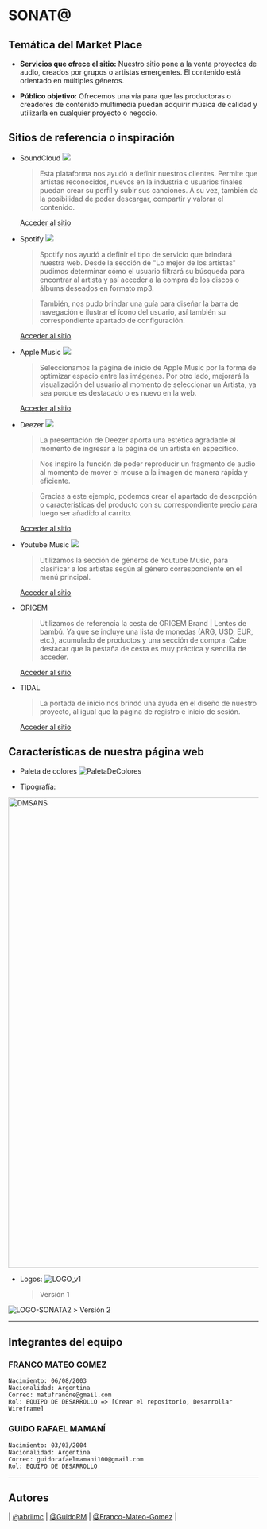 
# SONAT@

## Temática del Market Place

- **Servicios que ofrece el sitio:** Nuestro sitio pone a la venta proyectos de audio, creados por grupos o artistas emergentes. El contenido está orientado en múltiples géneros.

- **Público objetivo:** Ofrecemos una vía para que las productoras o creadores de contenido multimedia puedan adquirir música de calidad y utilizarla en cualquier proyecto o negocio.

## Sitios de referencia o inspiración

- SoundCloud
![](https://static.frieze.com/files/inline-images/new23446489494-a40bb90b98-o.jpeg)
    > Esta plataforma nos ayudó a definir nuestros clientes. Permite que artistas reconocidos, nuevos en la industria o usuarios finales puedan crear su perfil y subir sus canciones. A su vez, también da la posibilidad de poder descargar, compartir y valorar el contenido.

    [Acceder al sitio](https://soundcloud.com/es)

- Spotify
![](https://d500.epimg.net/cincodias/imagenes/2021/03/25/lifestyle/1616686445_564362_1616686726_sumario_normal.jpg)
    > Spotify nos ayudó a definir el tipo de servicio que brindará nuestra web. Desde la sección de "Lo mejor de los artistas" pudimos determinar cómo el usuario filtrará su búsqueda para encontrar al artista y así acceder a la compra de los discos o álbums deseados en formato mp3.

    > También, nos pudo brindar una guía para diseñar la barra de navegación e ilustrar el ícono del usuario, así también su correspondiente apartado de configuración.

    [Acceder al sitio](https://www.spotify.com/ar/premium/)

- Apple Music
![](https://d500.epimg.net/cincodias/imagenes/2019/03/25/lifestyle/1553546506_454568_1553546685_sumario_normal.jpg)
    > Seleccionamos la página de inicio de Apple Music por la forma de optimizar espacio entre las imágenes. Por otro lado, mejorará la visualización del usuario al momento de seleccionar un Artista, ya sea porque es destacado o es nuevo en la web.

    [Acceder al sitio](https://www.apple.com/la/apple-music/)

- Deezer
![](https://www.deezer-blog.com/assets/sites/18/deezer-post.jpg)
    > La presentación de Deezer aporta una estética agradable al momento de ingresar a la página de un artista en específico.
    
    > Nos inspiró la función de poder reproducir un fragmento de audio al momento de mover el mouse a la imagen de manera rápida y eficiente.

    > Gracias a este ejemplo, podemos crear el apartado de descrpción o características del producto con su correspondiente precio para luego ser añadido al carrito.

    [Acceder al sitio](https://www.deezer.com/es/)

- Youtube Music
![](https://blog.bammusic.com/wp-content/uploads/2020/10/genres-of-YouTube-Music-min-1024x263.jpg)
    > Utilizamos la sección de géneros de Youtube Music, para clasificar a los artistas según al género correspondiente en el menú principal.

    [Acceder al sitio](https://music.youtube.com/) 

- ORIGEM
    > Utilizamos de referencia la cesta de ORIGEM Brand | Lentes de bambú. Ya que se incluye una lista de monedas (ARG, USD, EUR, etc.), acumulado de productos y una sección de compra. Cabe destacar que la pestaña de cesta es muy práctica y sencilla de acceder.

    [Acceder al sitio](https://origembrand.com/)

- TIDAL
    > La portada de inicio nos brindó una ayuda en el diseño de nuestro proyecto, al igual que la página de registro e inicio de sesión.
   
    [Acceder al sitio](https://tidal.com/)
    
## Características de nuestra página web

- Paleta de colores
![PaletaDeColores](https://user-images.githubusercontent.com/91217730/214374217-d88835dd-5226-4bb4-ac09-d93065ce3560.jpeg)

- Tipografía:
<img width="947" alt="DMSANS" src="https://user-images.githubusercontent.com/91217730/214375024-20197832-17f1-4a8d-bd2b-9de9b40d7982.png">

- Logos:
![LOGO_v1](https://user-images.githubusercontent.com/91217730/214375447-377e84f5-4522-4807-9304-161efefe534d.jpg)
    > Versión 1
    
![LOGO-SONATA2](https://user-images.githubusercontent.com/91217730/214375463-e2685dec-ea7c-4ce4-8dd5-712f7f5f36f9.png)
    > Versión 2

---

## Integrantes del equipo

### **FRANCO MATEO GOMEZ**

~~~
Nacimiento: 06/08/2003
Nacionalidad: Argentina
Correo: matufranone@gmail.com
Rol: EQUIPO DE DESARROLLO => [Crear el repositorio, Desarrollar Wireframe]
~~~

### **GUIDO RAFAEL MAMANÍ**

~~~
Nacimiento: 03/03/2004
Nacionalidad: Argentina
Correo: guidorafaelmamani100@gmail.com
Rol: EQUIPO DE DESARROLLO
~~~

---

## Autores

| [@abrilmc](https://github.com/abrilmc) | [@GuidoRM](https://github.com/GuidoRM) | [@Franco-Mateo-Gomez](https://github.com/Franco-Mateo-Gomez) |
